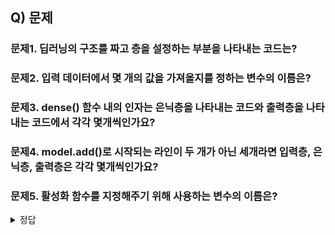 ## Q) 문제
### 문제1. 딥러닝의 구조를 짜고 층을 설정하는 부분을 나타내는 코드는?
### 문제2. 입력 데이터에서 몇 개의 값을 가져올지를 정하는 변수의 이름은?
### 문제3. dense() 함수 내의 인자는 은닉층을 나타내는 코드와 출력층을 나타내는 코드에서 각각 몇개씩인가요?
### 문제4. model.add()로 시작되는 라인이 두 개가 아닌 세개라면 입력층, 은닉층, 출력층은 각각 몇개씩인가요?
### 문제5. 활성화 함수를 지정해주기 위해 사용하는 변수의 이름은?




<details><summary> 정답 </summary>
<p>
  
  문제1 답: model = Sequential(), 
  문제2 답: input_dim, 
  문제3 답: 은닉층에서는 3개, 출력층에서는 2개의 인자가 있으므로 답은 3, 2개 입니다. 
  문제4 답: 입력층은 항상 1개, 출력층도 항상 1개이고, model.add()로 시작되는 라인이 두 개였다면 은닉층과 출력층이 각각 1개씩 만들어졌다는 의미였겠지만, 두 개가 아닌 세개의 라인이 작성되었기에 은닉층이 2개 만들어졌다고 볼 수 있기에 답은 1, 2, 1 개 입니다. 
  문제5 답: activation

</p>
